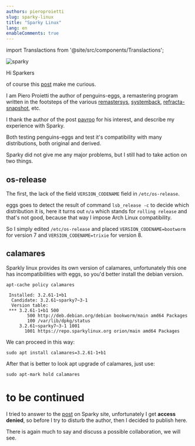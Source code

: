 ```yaml
---
authors: pieroproietti
slug: sparky-linux
title: "Sparky Linux"
lang: en
enableComments: true
---
```



import Translactions from '@site/src/components/Translactions';

<Translactions />

![sparky](/images/sparky-eggs.png)

Hi Sparkers

of course this [post](https://sparkylinux.org/penguins-eggs/) make me curious.

I am Piero Proietti the author of penguins-eggs, a remastering program written in the footsteps of the various [remastersys](https://it.wikipedia.org/wiki/Remastersys), [systemback](https://hu.wikipedia.org/wiki/Systemback), [refracta-snapshot](https://git.devuan.org/devuan/refractasnapshot-base), etc.

I thank the author of the post [pavroo](https://sparkylinux.org/author/pavroo/) for his interest, and describe my experience with Sparky.

Both testing penguins-eggs and test it's compatibility with many distributions, both original and derived.

Sparky did not give me any major problems, but I still had to take action on two things. 

## os-release

The first, the lack of the field `VERSION_CODENAME` field in `/etc/os-release`.

eggs goes to detect the result of command `lsb_release -c` to decide which distribution it is, here it turns out `n/a` which stands for `rolling release` and that's not good, because that way I impose Arch Linux compatibility.

So I simply edited `/etc/os-release` and placed `VERSION_CODENAME=bootworm` for version 7 and `VERSION_CODENAME=trixie` for version 8.

## calamares

Sparkly linux provides its own version of calamares, unfortunately this one has incompatibilities with eggs, so you'd better install the debian version.

```
apt-cache policy calamares

 Installed: 3.2.61-1+b1
  Candidate: 3.2.61~sparky7~3-1
  Version table:
 *** 3.2.61-1+b1 500
        500 http://deb.debian.org/debian bookworm/main amd64 Packages
        100 /var/lib/dpkg/status
     3.2.61~sparky7~3-1 1001
       1001 https://repo.sparkylinux.org orion/main amd64 Packages
```

We can proceed in this way:
```
sudo apt install calamares=3.2.61-1+b1
```

After that is better to look apt upgrade of calamares, just use:

```
sudo apt-mark hold calamares
```

# to be continued

I tried to answer to the [post](https://sparkylinux.org/penguins-eggs/) on Sparky site, unfortunately I get **access denied**, so before I try to disturb the author, then I decided to publish here.

There is again much to say and discuss a possible collaboration, we will see.


